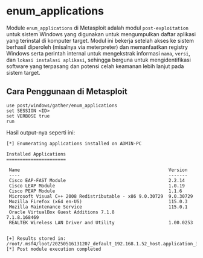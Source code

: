 # enum_applications

Module `enum_applications` di Metasploit adalah modul `post-exploitation` untuk sistem Windows yang digunakan untuk mengumpulkan daftar aplikasi yang terinstal di komputer target. Modul ini bekerja setelah akses ke sistem berhasil diperoleh (misalnya via meterpreter) dan memanfaatkan registry Windows serta perintah internal untuk mengekstrak informasi `nama`, `versi`, dan `lokasi instalasi aplikasi`, sehingga berguna untuk mengidentifikasi software yang terpasang dan potensi celah keamanan lebih lanjut pada sistem target.

## Cara Penggunaan di Metasploit

```
use post/windows/gather/enum_applications
set SESSION <ID>
set VERBOSE true
run
```

Hasil output-nya seperti ini:

```
[*] Enumerating applications installed on ADMIN-PC

Installed Applications
======================

 Name                                                       Version
 ----                                                       -------
 Cisco EAP-FAST Module                                      2.2.14
 Cisco LEAP Module                                          1.0.19
 Cisco PEAP Module                                          1.1.6
 Microsoft Visual C++ 2008 Redistributable - x86 9.0.30729  9.0.30729
 Mozilla Firefox (x64 en-US)                                115.0.3
 Mozilla Maintenance Service                                115.0.1
 Oracle VirtualBox Guest Additions 7.1.8                    7.1.8.168469
 REALTEK Wireless LAN Driver and Utility                    1.00.0253


[+] Results stored in: /root/.msf4/loot/20250516131207_default_192.168.1.52_host.application_336295.txt
[*] Post module execution completed
```
